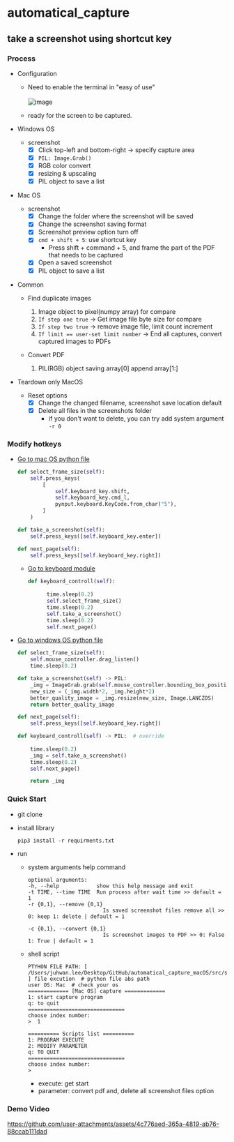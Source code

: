 # automatical_capture

## take a screenshot using shortcut key

### Process
- Configuration
    - Need to enable the terminal in "easy of use"
      <br>
      <br>
          ![image](https://github.com/LeeJuHwan/automatical_capture_macOS/assets/118493627/72a795b6-bbd0-496e-9963-300e27c47528)

    - ready for the screen to be captured.

    
- Windows OS
    - screenshot
        - [x] Click top-left and bottom-right -> specify capture area
        - [x] `PIL: Image.Grab()`
        - [x] RGB color convert
        - [x] resizing & upscaling
        - [x] PIL object to save a list

- Mac OS
    - screenshot
        - [x] Change the folder where the screenshot will be saved
        - [x] Change the screenshot saving format
        - [x] Screenshot preview option turn off
        - [x] `cmd + shift + 5`: use shortcut key
            - Press shift + command + 5, and frame the part of the PDF that needs to be captured
        - [x] Open a saved screenshot
        - [x] PIL object to save a list

- Common
    - Find duplicate images
        1. Image object to pixel(numpy array) for compare
        2. `If step one true` -> Get image file byte size for compare
        3. `If step two true` -> remove image file, limit count increment
        4. `If limit == user-set limit number` -> End all captures, convert captured images to PDFs

    - Convert PDF
        1. PIL(RGB) object saving array[0] append array[1:]

- Teardown only MacOS
    - Reset options
        - [x] Change the changed filename, screenshot save location default
        - [x] Delete all files in the screenshots folder
            - if you don't want to delete, you can try add system argument `-r 0`

### Modify hotkeys
- [Go to mac OS python file](./src/capture/capture_mac_os.py)
    ```python
    def select_frame_size(self):
        self.press_keys(
            [
                self.keyboard_key.shift,
                self.keyboard_key.cmd_l,
                pynput.keyboard.KeyCode.from_char("5"),
            ]
        )

    def take_a_screenshot(self):
        self.press_keys([self.keyboard_key.enter])

    def next_page(self):
        self.press_keys([self.keyboard_key.right])
    ```
    - [Go to keyboard module](./src/common/settings/setup_keyboard.py)
      ```python
      def keyboard_controll(self):
    
            time.sleep(0.2)
            self.select_frame_size()
            time.sleep(0.2)
            self.take_a_screenshot()
            time.sleep(0.2)
            self.next_page()
      ```

- [Go to windows OS python file](./src/capture/capture_windows_os.py)
    ```python
    def select_frame_size(self):
        self.mouse_controller.drag_listen()
        time.sleep(0.2)

    def take_a_screenshot(self) -> PIL:
        _img = ImageGrab.grab(self.mouse_controller.bounding_box_position)  # screen capture -> PIL Object
        new_size = (_img.width*2, _img.height*2)
        better_quality_image = _img.resize(new_size, Image.LANCZOS)
        return better_quality_image

    def next_page(self):
        self.press_keys([self.keyboard_key.right])

    def keyboard_controll(self) -> PIL:  # override
        
        time.sleep(0.2)
        _img = self.take_a_screenshot()
        time.sleep(0.2)
        self.next_page()

        return _img
    ```


### Quick Start
- git clone
- install library
    ```
    pip3 install -r requirments.txt
    ```
    
- run
    - system arguments help command
        ```
        optional arguments:
        -h, --help            show this help message and exit
        -t TIME, --time TIME  Run process after wait time >> default = 1
        -r {0,1}, --remove {0,1}
                                Is saved screenshot files remove all >> 0: keep 1: delete | default = 1

        -c {0,1}, --convert {0,1}
                                Is screenshot images to PDF >> 0: False 1: True | default = 1
        ```

    - shell script
        ```
        PTYHON FILE PATH: [ /Users/juhwan.lee/Desktop/GitHub/automatical_capture_macOS/src/save_capture.py ] file excution  # python file abs path
        user OS: Mac  # check your os
        ============= [Mac OS] capture =============
        1: start capture program
        q: to quit
        ===============================
        choose index number: 
        >  1

        ========== Scripts list ==========
        1: PROGRAM EXECUTE
        2: MODIFY PARAMETER
        q: TO QUIT
        ===============================
        choose index number:
        > 
        ```
        - execute: get start
        - parameter: convert pdf and, delete all screenshot files option


### Demo Video

https://github.com/user-attachments/assets/4c776aed-365a-4819-ab76-88ccab111dad






